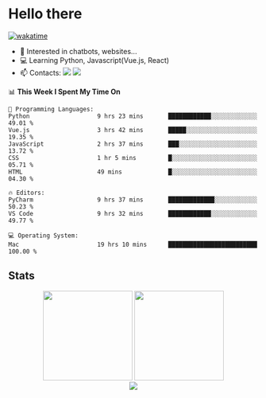 # Hello there

[![wakatime](https://wakatime.com/badge/user/018bd4cf-9224-4729-b4f3-31fc6a93ca34.svg)](https://wakatime.com/@flamescoder)

- 👀 Interested in chatbots, websites...
- 💻 Learning Python, Javascript(Vue.js, React)
- 📫 Contacts: <a href="https://t.me/FlameCoder0_0" target="_blank"><img src="https://img.shields.io/badge/telegram-0088cc?logo=telegram&logoColor=white"/></a> <a href="https://discord.gg/3wt8QRndjm" target="_blank"><img src="https://img.shields.io/badge/discord-5865F2?logo=discord&logoColor=white"/></a>

<!--START_SECTION:waka-->
📊 **This Week I Spent My Time On** 

```text
💬 Programming Languages: 
Python                   9 hrs 23 mins       ████████████░░░░░░░░░░░░░   49.01 % 
Vue.js                   3 hrs 42 mins       █████░░░░░░░░░░░░░░░░░░░░   19.35 % 
JavaScript               2 hrs 37 mins       ███░░░░░░░░░░░░░░░░░░░░░░   13.72 % 
CSS                      1 hr 5 mins         █░░░░░░░░░░░░░░░░░░░░░░░░   05.71 % 
HTML                     49 mins             █░░░░░░░░░░░░░░░░░░░░░░░░   04.30 % 

🔥 Editors: 
PyCharm                  9 hrs 37 mins       █████████████░░░░░░░░░░░░   50.23 % 
VS Code                  9 hrs 32 mins       ████████████░░░░░░░░░░░░░   49.77 % 

💻 Operating System: 
Mac                      19 hrs 10 mins      █████████████████████████   100.00 % 
```


<!--END_SECTION:waka-->

<h2>Stats</h2>

<div align="center">
  <img height="180" src="https://github-readme-stats-sigma-five.vercel.app/api?username=FlamesC0der&show_icons=true&count_private=true&theme=codeSTACKr&bg_color=0d1117&border_color=30363d"/>
  <img height="180" src="https://github-readme-stats-sigma-five.vercel.app//api/top-langs/?username=FlamesC0der&layout=compact&theme=codeSTACKr&border_color=30363d&bg_color=0d1117"/>
</div>

<div align="center">
  <img src="https://komarev.com/ghpvc/?username=FlamesC0der&style=flat-square&color=red"/>
</div>
